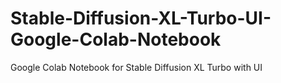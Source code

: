# Stable-Diffusion-XL-Turbo-UI-Google-Colab-Notebook
Google Colab Notebook for Stable Diffusion XL Turbo with UI
